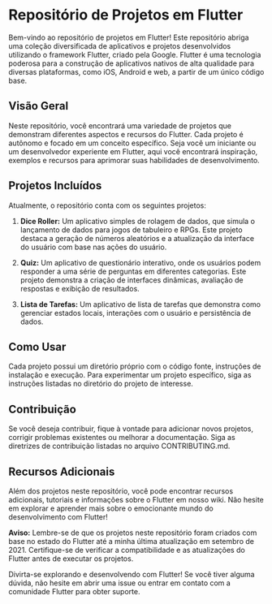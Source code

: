# Repositório de Projetos em Flutter

Bem-vindo ao repositório de projetos em Flutter! Este repositório abriga uma coleção diversificada de aplicativos e projetos desenvolvidos utilizando o framework Flutter, criado pela Google. Flutter é uma tecnologia poderosa para a construção de aplicativos nativos de alta qualidade para diversas plataformas, como iOS, Android e web, a partir de um único código base.

## Visão Geral

Neste repositório, você encontrará uma variedade de projetos que demonstram diferentes aspectos e recursos do Flutter. Cada projeto é autônomo e focado em um conceito específico. Seja você um iniciante ou um desenvolvedor experiente em Flutter, aqui você encontrará inspiração, exemplos e recursos para aprimorar suas habilidades de desenvolvimento.

## Projetos Incluídos

Atualmente, o repositório conta com os seguintes projetos:

1. **Dice Roller:** Um aplicativo simples de rolagem de dados, que simula o lançamento de dados para jogos de tabuleiro e RPGs. Este projeto destaca a geração de números aleatórios e a atualização da interface do usuário com base nas ações do usuário.

2. **Quiz:** Um aplicativo de questionário interativo, onde os usuários podem responder a uma série de perguntas em diferentes categorias. Este projeto demonstra a criação de interfaces dinâmicas, avaliação de respostas e exibição de resultados.

3. **Lista de Tarefas:** Um aplicativo de lista de tarefas que demonstra como gerenciar estados locais, interações com o usuário e persistência de dados.


## Como Usar

Cada projeto possui um diretório próprio com o código fonte, instruções de instalação e execução. Para experimentar um projeto específico, siga as instruções listadas no diretório do projeto de interesse.

## Contribuição

Se você deseja contribuir, fique à vontade para adicionar novos projetos, corrigir problemas existentes ou melhorar a documentação. Siga as diretrizes de contribuição listadas no arquivo CONTRIBUTING.md.

## Recursos Adicionais

Além dos projetos neste repositório, você pode encontrar recursos adicionais, tutoriais e informações sobre o Flutter em nosso wiki. Não hesite em explorar e aprender mais sobre o emocionante mundo do desenvolvimento com Flutter!

**Aviso:** Lembre-se de que os projetos neste repositório foram criados com base no estado do Flutter até a minha última atualização em setembro de 2021. Certifique-se de verificar a compatibilidade e as atualizações do Flutter antes de executar os projetos.

Divirta-se explorando e desenvolvendo com Flutter! Se você tiver alguma dúvida, não hesite em abrir uma issue ou entrar em contato com a comunidade Flutter para obter suporte.
